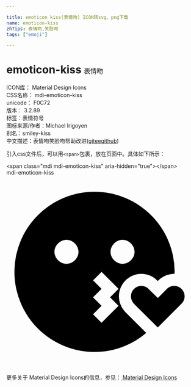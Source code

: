 ```yaml
---

title: emoticon kiss(表情吻) ICON转svg、png下载
name: emoticon-kiss
zhTips: 表情吻,笑脸吻
tags: ["emoji"]

---
```


# emoticon-kiss  <small style="font-size: 60%;font-weight: 100">表情吻</small>


<div class="detail-page">
<p>
<span>
ICON库：
<span class="badge-secondary badge">Material Design Icons</span> 
</span>
<br/>
<span>
CSS名称：
<span class="badge-secondary badge">mdi-emoticon-kiss</span> 
</span>
<br/>
<span>
unicode：
<span class="badge-secondary badge">F0C72</span> 
<copy-btn content='F0C72' btn-title=""></copy-btn>
<copy-btn :content='String.fromCodePoint(parseInt("F0C72", 16))' btn-title="复制U"></copy-btn>
</span>
<br/>
<span>
版本：
<span class="badge-secondary badge">3.2.89</span> 
</span><br/><span>标签：<span class="badge-light badge"><router-link to="/tags/emoji.html">表情符号</router-link></span></span>
<br/>
<span>图标来源/作者：<span class="badge-light badge">Michael Irigoyen</span></span> 
<br/>
<span>别名：<span class="badge-light badge">smiley-kiss</span></span><br/><span class="zh-detail">中文描述：<span class="badge-primary badge">表情吻</span><span class="badge-primary badge">笑脸吻</span><span class="help-link"><span>帮助改进</span>(<a href="https://gitee.com/liuwave/icon-helper/edit/master/json/material/emoticon-kiss.json" target="_blank" rel="noopener noreferrer">gitee</a><a href="https://github.com/liuwave/icon-helper/edit/master/json/material/emoticon-kiss.json" target="_blank" rel="noopener noreferrer">github</a></span>)</span><br/>
</p>
</div>
<div class="alert alert-dark">
  <i class="mdi mdi-emoticon-kiss mdi-48px"></i>
  <i class="mdi mdi-emoticon-kiss mdi-36px"></i>
  <i class="mdi mdi-emoticon-kiss mdi-24px"></i>
  <i class="mdi mdi-emoticon-kiss mdi-18px"></i>
</div>
<div>
  <p>引入css文件后，可以用<code>&lt;span&gt;</code>包裹，放在页面中。具体如下所示：    
  </p>
  <div class="alert alert-primary" style="font-size: 14px">
    &lt;span class="mdi mdi-emoticon-kiss" aria-hidden="true"&gt;&lt;/span&gt;
    <copy-btn content='<span class="mdi mdi-emoticon-kiss" aria-hidden="true"></span>'></copy-btn>
  </div>
  <div class="alert alert-secondary">
    <i class="mdi mdi-emoticon-kiss"
    style="font-size: 24px"
    aria-hidden="true"></i> mdi-emoticon-kiss
    <copy-btn content="mdi-emoticon-kiss" btn-title="复制图标名称"></copy-btn>
  </div>
</div>
<div id="svg" class="svg-wrap">
<svg xmlns="http://www.w3.org/2000/svg" viewBox="0 0 24 24"><path d="M18.9,18.94L15.94,16C15.76,15.79 15.55,15.5 15.55,15.05A1.3,1.3 0 0,1 16.85,13.75C17.19,13.75 17.53,13.89 17.77,14.15L18.91,15.26L20.03,14.13C20.27,13.89 20.61,13.75 20.95,13.75A1.3,1.3 0 0,1 22.25,15.05C22.25,15.39 22.11,15.73 21.87,15.97L18.9,18.94M17.46,19.62C15.72,21.1 13.47,22 11,22A10,10 0 0,1 1,12A10,10 0 0,1 11,2A10,10 0 0,1 21,12C21,12.09 21,12.17 20.95,12.25C20.21,12.25 19.5,12.55 18.97,13.07L18.9,13.14L18.84,13.09C18.32,12.55 17.6,12.25 16.85,12.25A2.8,2.8 0 0,0 14.05,15.05C14.05,15.78 14.34,16.5 14.87,17.03L17.46,19.62M13,9.5C13,10.3 13.7,11 14.5,11C15.3,11 16,10.3 16,9.5C16,8.7 15.3,8 14.5,8C13.7,8 13,8.7 13,9.5M9,9.5C9,8.7 8.3,8 7.5,8C6.7,8 6,8.7 6,9.5C6,10.3 6.7,11 7.5,11C8.3,11 9,10.3 9,9.5M12.94,15.18L14,14.12L11.88,12L10.82,13.06L11.88,14.12L10.82,15.18L11.88,16.24L10.82,17.3L11.88,18.36L14,16.24L12.94,15.18Z" /></svg>
</div>
<detail full-name='mdi-emoticon-kiss'></detail>
    
<div><p>更多关于 Material Design Icons的信息，参见：<a target="_blank" href="https://iconhelper.cn/material.html"> Material Design Icons</a>
</p></div>
